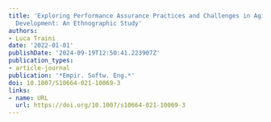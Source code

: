 ```yaml
---
title: 'Exploring Performance Assurance Practices and Challenges in Agile Software
  Development: An Ethnographic Study'
authors:
- Luca Traini
date: '2022-01-01'
publishDate: '2024-09-19T12:50:41.223907Z'
publication_types:
- article-journal
publication: '*Empir. Softw. Eng.*'
doi: 10.1007/S10664-021-10069-3
links:
- name: URL
  url: https://doi.org/10.1007/s10664-021-10069-3
---
```

